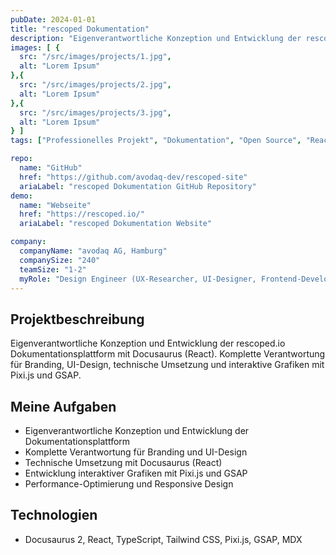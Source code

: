 ```yaml
---
pubDate: 2024-01-01
title: "rescoped Dokumentation"
description: "Eigenverantwortliche Konzeption und Entwicklung der rescoped.io Dokumentationsplattform mit Docusaurus (React)"
images: [ {
  src: "/src/images/projects/1.jpg",
  alt: "Lorem Ipsum"
},{
  src: "/src/images/projects/2.jpg",
  alt: "Lorem Ipsum"
},{
  src: "/src/images/projects/3.jpg",
  alt: "Lorem Ipsum"
} ]
tags: ["Professionelles Projekt", "Dokumentation", "Open Source", "React", "Frontend-Entwicklung"]

repo:
  name: "GitHub"
  href: "https://github.com/avodaq-dev/rescoped-site"
  ariaLabel: "rescoped Dokumentation GitHub Repository"
demo:
  name: "Webseite"
  href: "https://rescoped.io/"
  ariaLabel: "rescoped Dokumentation Website"

company:
  companyName: "avodaq AG, Hamburg"
  companySize: "240"
  teamSize: "1-2"
  myRole: "Design Engineer (UX-Researcher, UI-Designer, Frontend-Developer)"
---
```


## Projektbeschreibung

Eigenverantwortliche Konzeption und Entwicklung der rescoped.io Dokumentationsplattform mit Docusaurus (React).
Komplette Verantwortung für Branding, UI-Design, technische Umsetzung und interaktive Grafiken mit Pixi.js und GSAP.

## Meine Aufgaben

- Eigenverantwortliche Konzeption und Entwicklung der Dokumentationsplattform
- Komplette Verantwortung für Branding und UI-Design
- Technische Umsetzung mit Docusaurus (React)
- Entwicklung interaktiver Grafiken mit Pixi.js und GSAP
- Performance-Optimierung und Responsive Design

## Technologien

- Docusaurus 2, React, TypeScript, Tailwind CSS, Pixi.js, GSAP, MDX
